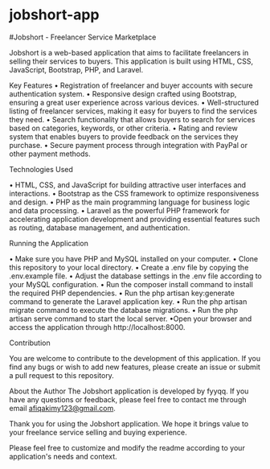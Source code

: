# jobshort-app

#Jobshort - Freelancer Service Marketplace

Jobshort is a web-based application that aims to facilitate freelancers in selling their services to buyers. This application is built using HTML, CSS, JavaScript, Bootstrap, PHP, and Laravel.

Key Features
• Registration of freelancer and buyer accounts with secure authentication system.
• Responsive design crafted using Bootstrap, ensuring a great user experience across various devices.
• Well-structured listing of freelancer services, making it easy for buyers to find the services they need.
• Search functionality that allows buyers to search for services based on categories, keywords, or other criteria.
• Rating and review system that enables buyers to provide feedback on the services they purchase.
• Secure payment process through integration with PayPal or other payment methods.

Technologies Used

• HTML, CSS, and JavaScript for building attractive user interfaces and interactions.
• Bootstrap as the CSS framework to optimize responsiveness and design.
• PHP as the main programming language for business logic and data processing.
• Laravel as the powerful PHP framework for accelerating application development and providing essential features such as routing, database management, and authentication.

Running the Application

• Make sure you have PHP and MySQL installed on your computer.
• Clone this repository to your local directory.
• Create a .env file by copying the .env.example file.
• Adjust the database settings in the .env file according to your MySQL configuration.
• Run the composer install command to install the required PHP dependencies.
• Run the php artisan key:generate command to generate the Laravel application key.
• Run the php artisan migrate command to execute the database migrations.
• Run the php artisan serve command to start the local server.
•Open your browser and access the application through http://localhost:8000.

Contribution

You are welcome to contribute to the development of this application. If you find any bugs or wish to add new features, please create an issue or submit a pull request to this repository.

About the Author
The Jobshort application is developed by fyyqq. If you have any questions or feedback, please feel free to contact me through email afiqakimy123@gmail.com.

Thank you for using the Jobshort application. We hope it brings value to your freelance service selling and buying experience.

Please feel free to customize and modify the readme according to your application's needs and context.
